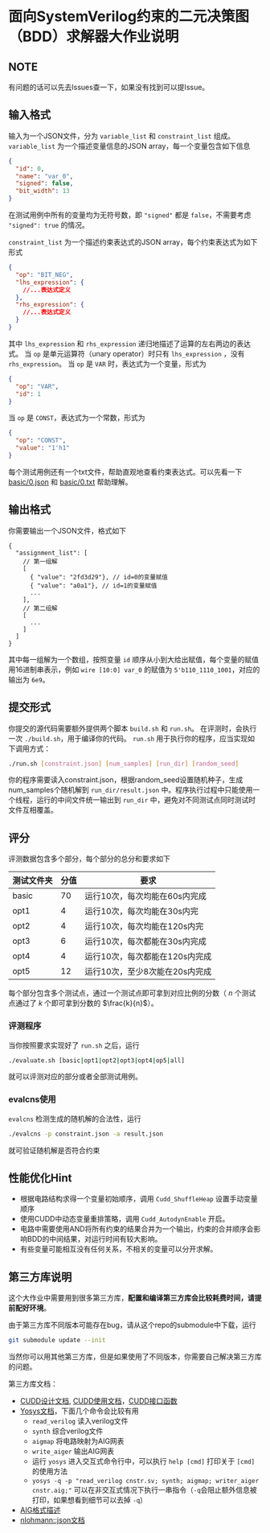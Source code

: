 # 面向SystemVerilog约束的二元决策图（BDD）求解器大作业说明
## NOTE
有问题的话可以先去Issues查一下，如果没有找到可以提Issue。

## 输入格式
输入为一个JSON文件，分为 `variable_list` 和 `constraint_list` 组成。`variable_list` 为一个描述变量信息的JSON array，每一个变量包含如下信息
```json
{
  "id": 0,
  "name": "var_0",
  "signed": false,
  "bit_width": 13
}
```
在测试用例中所有的变量均为无符号数，即 `"signed"` 都是 `false`，不需要考虑 `"signed": true` 的情况。

`constraint_list` 为一个描述约束表达式的JSON array，每个约束表达式为如下形式
```json
{
  "op": "BIT_NEG",
  "lhs_expression": {
    //...表达式定义
  },
  "rhs_expression": {
    //...表达式定义
  }
}
```
其中 `lhs_expression` 和 `rhs_expression` 递归地描述了运算的左右两边的表达式。
当 `op` 是单元运算符（unary operator）时只有 `lhs_expression` ，没有 `rhs_expression`。
当 `op` 是 `VAR` 时，表达式为一个变量，形式为
```json
{
  "op": "VAR",
  "id": 1
}
```
当 `op` 是 `CONST`，表达式为一个常数，形式为
```json
{
  "op": "CONST",
  "value": "1'h1"
}
```

每个测试用例还有一个txt文件，帮助直观地查看约束表达式。可以先看一下 [basic/0.json](https://github.com/pku-liang/sv-sampler-lab/blob/main/basic/0.json) 和 [basic/0.txt](https://github.com/pku-liang/sv-sampler-lab/blob/main/basic/0.txt) 帮助理解。

## 输出格式
你需要输出一个JSON文件，格式如下
```hjson
{
  "assignment_list": [
    // 第一组解
    [
      { "value": "2fd3d29"}, // id=0的变量赋值
      { "value": "a0a1"}, // id=1的变量赋值
      ...
    ],
    // 第二组解
    [
      ...
    ]
  ]
}
```
其中每一组解为一个数组，按照变量 `id` 顺序从小到大给出赋值，每个变量的赋值用16进制串表示，例如 `wire [10:0] var_0` 的赋值为 `5'b110_1110_1001`，对应的输出为 `6e9`。

## 提交形式
你提交的源代码需要额外提供两个脚本 `build.sh` 和 `run.sh`。
在评测时，会执行一次 `./build.sh`，用于编译你的代码。
`run.sh` 用于执行你的程序，应当实现如下调用方式：
```bash
./run.sh [constraint.json] [num_samples] [run_dir] [random_seed]
```
你的程序需要读入constraint.json，根据random_seed设置随机种子，生成num_samples个随机解到 `run_dir/result.json` 中。程序执行过程中只能使用一个线程，运行的中间文件统一输出到 `run_dir` 中，避免对不同测试点同时测试时文件互相覆盖。

## 评分
评测数据包含多个部分，每个部分的总分和要求如下

|测试文件夹|分值|要求|
|-------|----|----|
|basic|70|运行10次，每次均能在60s内完成|
|opt1|4|运行10次，每次均能在30s内完|
|opt2|4|运行10次，每次均能在120s内完|
|opt3|6|运行10次，每次都能在30s内完成|
|opt4|4|运行10次，每次都能在120s内完成|
|opt5|12|运行10次，至少8次能在20s内完成|

每个部分包含多个测试点，通过一个测试点即可拿到对应比例的分数（ $n$ 个测试点通过了 $k$ 个即可拿到分数的 $\frac{k}{n}$）。

### 评测程序
当你按照要求实现好了 `run.sh` 之后，运行
```bash
./evaluate.sh [basic|opt1|opt2|opt3|opt4|op5|all]
```
就可以评测对应的部分或者全部测试用例。

### evalcns使用
`evalcns` 检测生成的随机解的合法性，运行
```bash
./evalcns -p constraint.json -a result.json
```
就可验证随机解是否符合约束

## 性能优化Hint
- 根据电路结构求得一个变量初始顺序，调用 `Cudd_ShuffleHeap` 设置手动变量顺序
- 使用CUDD中动态变量重排策略，调用 `Cudd_AutodynEnable` 开启。
- 电路中需要使用AND将所有约束的结果合并为一个输出，约束的合并顺序会影响BDD的中间结果，对运行时间有较大影响。
- 有些变量可能相互没有任何关系，不相关的变量可以分开求解。
  
## 第三方库说明
这个大作业中需要用到很多第三方库，**配置和编译第三方库会比较耗费时间，请提前配好环境**。

由于第三方库不同版本可能存在bug，请从这个repo的submodule中下载，运行
```bash
git submodule update --init
```
当然你可以用其他第三方库，但是如果使用了不同版本，你需要自己解决第三方库的问题。

第三方库文档：
- [CUDD设计文档](http://web.mit.edu/sage/export/tmp/y/usr/share/doc/polybori/cudd/node4.html), [CUDD使用文档](http://web.mit.edu/sage/export/tmp/y/usr/share/doc/polybori/cudd/node3.html)，[CUDD接口函数](http://web.mit.edu/sage/export/tmp/y/usr/share/doc/polybori/cudd/cuddExtDet.html)
- [Yosys文档](https://yosyshq.readthedocs.io/projects/yosys/en/latest/index.html)，下面几个命令会比较有用
  - `read_verilog` 读入verilog文件
  - `synth` 综合verilog文件
  - `aigmap` 将电路映射为AIG网表
  - `write_aiger` 输出AIG网表
  - 运行 `yosys` 进入交互式命令行中，可以执行 `help [cmd]` 打印关于 `[cmd]` 的使用方法
  - `yosys -q -p "read_verilog cnstr.sv; synth; aigmap; writer_aiger cnstr.aig;"` 可以在非交互式情况下执行一串指令（`-q`会阻止额外信息被打印，如果想看到细节可以去掉 `-q`）
- [AIG格式描述](https://github.com/arminbiere/aiger/blob/master/FORMAT)
- [nlohmann::json文档](https://github.com/nlohmann/json?tab=readme-ov-file#read-json-from-a-file)

